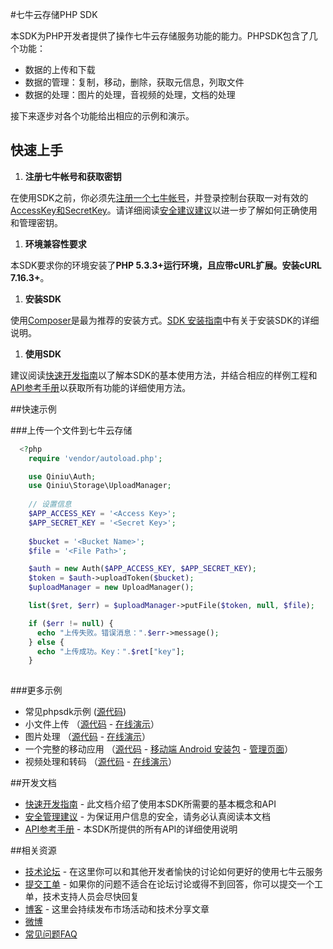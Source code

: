 #七牛云存储PHP SDK

本SDK为PHP开发者提供了操作七牛云存储服务功能的能力。PHPSDK包含了几个功能： 

* 数据的上传和下载
* 数据的管理：复制，移动，删除，获取元信息，列取文件
* 数据的处理：图片的处理，音视频的处理，文档的处理

接下来逐步对各个功能给出相应的示例和演示。


## 快速上手

1. **注册七牛帐号和获取密钥** 
  
  在使用SDK之前，你必须先[注册一个七牛帐号](https://portal.qiniu.com/signup)，并登录控制台获取一对有效的[AccessKey和SecretKey](https://portal.qiniu.com/setting/key)。请详细阅读[安全建议建议](security.html)以进一步了解如何正确使用和管理密钥。

1. **环境兼容性要求** 

  本SDK要求你的环境安装了**PHP 5.3.3+**运行环境，且应带cURL扩展。安装**cURL 7.16.3+**。
  
1. **安装SDK** 
 
  使用[Composer](https://getcomposer.org)是最为推荐的安装方式。[SDK 安装指南](installation.html)中有关于安装SDK的详细说明。

1. **使用SDK** 
 
  建议阅读[快速开发指南](quick-start.html)以了解本SDK的基本使用方法，并结合相应的样例工程和[API参考手册](api/index.html)以获取所有功能的详细使用方法。

##快速示例

###上传一个文件到七牛云存储

```php
  <?php
    require 'vendor/autoload.php';

    use Qiniu\Auth;
    use Qiniu\Storage\UploadManager;
    
    // 设置信息
    $APP_ACCESS_KEY = '<Access Key>';
    $APP_SECRET_KEY = '<Secret Key>';
    
    $bucket = '<Bucket Name>';
    $file = '<File Path>';

    $auth = new Auth($APP_ACCESS_KEY, $APP_SECRET_KEY);
    $token = $auth->uploadToken($bucket);
    $uploadManager = new UploadManager();

    list($ret, $err) = $uploadManager->putFile($token, null, $file);

    if ($err != null) {
      echo "上传失败。错误消息：".$err->message();
    } else {
      echo "上传成功。Key：".$ret["key"];
    }
  
```

###更多示例

* 常见phpsdk示例	([源代码](https://github.com/qiniu/php-sdk/tree/master/examples))
* 小文件上传 （[源代码](https://github.com/rwifeng/qiniudocs/tree/master/demo/simpleuploader) - [在线演示](../../demo/simpleuploader)）
* 图片处理 （[源代码](https://github.com/rwifeng/qiniudocs/tree/master/demo/imageclipper) - [在线演示](../../demo/qimage/index.html)）
* 一个完整的移动应用 （[源代码](https://github.com/simon-liubin/android-demo) - [移动端 Android 安装包](http://rwxf.qiniudn.com/android-demo.apk) - [管理页面](../../demo/qspace)） 
* 视频处理和转码 （[源代码](https://github.com/rwifeng/qiniudocs/tree/master/demo/qav) - [在线演示](../../demo/qav/index.php)）

##开发文档

* [快速开发指南](php-sdk/quick-start.html) - 此文档介绍了使用本SDK所需要的基本概念和API
* [安全管理建议](php-sdk/security.html) - 为保证用户信息的安全，请务必认真阅读本文档
* [API参考手册](php-sdk/api/index.html) - 本SDK所提供的所有API的详细使用说明

##相关资源

* [技术论坛](http://segmentfault.com/qiniu) - 在这里你可以和其他开发者愉快的讨论如何更好的使用七牛云服务
* [提交工单](https://support.qiniu.com/tickets/create) - 如果你的问题不适合在论坛讨论或得不到回答，你可以提交一个工单，技术支持人员会尽快回复
* [博客](http://blog.qiniu.com) - 这里会持续发布市场活动和技术分享文章
* [微博](http://weibo.com/qiniutek)
* [常见问题FAQ](http://developer.qiniu.com/docs/v6/faq/faq.html)
